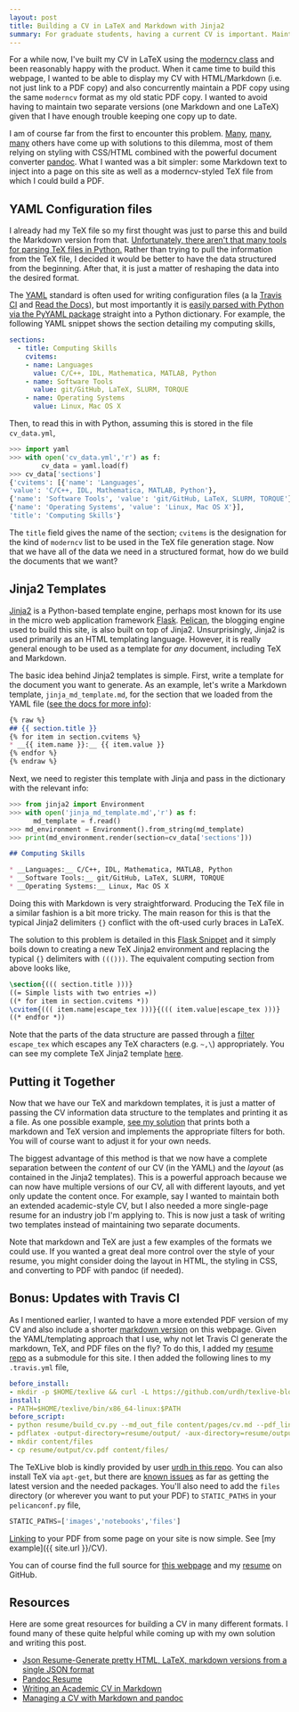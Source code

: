 ```yaml
---
layout: post
title: Building a CV in LaTeX and Markdown with Jinja2
summary: For graduate students, having a current CV is important. Maintaining web- and print-friendly versions is a hassle. Jinja2 makes this easier.
---
```


For a while now, I've built my CV in LaTeX using the [moderncv class](https://www.ctan.org/tex-archive/macros/latex/contrib/moderncv/?lang=en) and been reasonably happy with the product. When it came time to build this webpage, I wanted to be able to display my CV with HTML/Markdown (i.e. not just link to a PDF copy) and also concurrently maintain a PDF copy using the same `moderncv` format as my old static PDF copy.  I wanted to avoid having to maintain two separate versions (one Markdown and one LaTeX) given that I have enough trouble keeping one copy up to date.

I am of course far from the first to encounter this problem. [Many](https://mszep.github.io/pandoc_resume/), [many](http://blm.io/blog/markdown-academic-cv/), [many](https://www.chainsawonatireswing.com/2013/05/28/how-i-create-manage-my-cv-using-markdown-pandoc//?from=@) others have come up with solutions to this dilemma, most of them relying on styling with CSS/HTML combined with the powerful document converter [pandoc](http://pandoc.org/). What I wanted was a bit simpler: some Markdown text to inject into a page on this site as well as a moderncv-styled TeX file from which I could build a PDF.

## YAML Configuration files
I already had my TeX file so my first thought was just to parse this and build the Markdown version from that. [Unfortunately, there aren't that many tools for parsing TeX files in Python.](http://plastex.sourceforge.net/plastex/sect0025.html) Rather than trying to pull the information from the TeX file, I decided it would be better to have the data structured from the beginning. After that, it is just a matter of reshaping the data into the desired format.

The [YAML](http://yaml.org/) standard is often used for writing configuration files (a la [Travis CI](https://travis-ci.org/) and [Read the Docs](https://readthedocs.org/)), but most importantly it is [easily parsed with Python via the PyYAML package](http://pyyaml.org/wiki/PyYAMLDocumentation) straight into a Python dictionary. For example, the following YAML snippet shows the section detailing my computing skills,

``` yaml
sections:
  - title: Computing Skills
    cvitems:
    - name: Languages
      value: C/C++, IDL, Mathematica, MATLAB, Python
    - name: Software Tools
      value: git/GitHub, LaTeX, SLURM, TORQUE
    - name: Operating Systems
      value: Linux, Mac OS X
```

Then, to read this in with Python, assuming this is stored in the file `cv_data.yml`,

``` python
>>> import yaml
>>> with open('cv_data.yml','r') as f:
        cv_data = yaml.load(f)
>>> cv_data['sections']
{'cvitems': [{'name': 'Languages',
'value': 'C/C++, IDL, Mathematica, MATLAB, Python'},
{'name': 'Software Tools', 'value': 'git/GitHub, LaTeX, SLURM, TORQUE'},
{'name': 'Operating Systems', 'value': 'Linux, Mac OS X'}],
'title': 'Computing Skills'}
```

The `title` field gives the name of the section; `cvitems` is the designation for the kind of `moderncv` list to be used in the TeX file generation stage. Now that we have all of the data we need in a structured format, how do we build the documents that we want?

## Jinja2 Templates
[Jinja2](http://jinja.pocoo.org/docs/dev/) is a Python-based template engine, perhaps most known for its use in the micro web application framework [Flask](http://flask.pocoo.org/docs/0.10/). [Pelican](http://blog.getpelican.com/), the blogging engine used to build this site, is also built on top of Jinja2. Unsurprisingly, Jinja2 is used primarily as an HTML templating language. However, it is really general enough to be used as a template for _any_ document, including TeX and Markdown.

The basic idea behind Jinja2 templates is simple. First, write a template for the document you want to generate. As an example, let's write a Markdown template, `jinja_md_template.md`, for the section that we loaded from the YAML file ([see the docs for more info](http://jinja.pocoo.org/docs/dev/)):

``` Markdown
{% raw %}
## {{ section.title }}
{% for item in section.cvitems %}
* __{{ item.name }}:__ {{ item.value }}
{% endfor %}
{% endraw %}
```

Next, we need to register this template with Jinja and pass in the dictionary with the relevant info:

``` python
>>> from jinja2 import Environment
>>> with open('jinja_md_template.md','r') as f:
      md_template = f.read()
>>> md_environment = Environment().from_string(md_template)
>>> print(md_environment.render(section=cv_data['sections']))
```

```Markdown
## Computing Skills

* __Languages:__ C/C++, IDL, Mathematica, MATLAB, Python
* __Software Tools:__ git/GitHub, LaTeX, SLURM, TORQUE
* __Operating Systems:__ Linux, Mac OS X
```

Doing this with Markdown is very straightforward. Producing the TeX file in a similar fashion is a bit more tricky. The main reason for this is that the typical Jinja2 delimiters `{}` conflict with the oft-used curly braces in LaTeX.

The solution to this problem is detailed in this [Flask Snippet](http://flask.pocoo.org/snippets/55/) and it simply boils down to creating a new TeX Jinja2 environment and replacing the typical `{}` delimiters with `((()))`. The equivalent computing section from above looks like,

``` latex
\section{((( section.title )))}
((= Simple lists with two entries =))
((* for item in section.cvitems *))
\cvitem{((( item.name|escape_tex )))}{((( item.value|escape_tex )))}
((* endfor *))
```

Note that the parts of the data structure are passed through a [filter](http://jinja.pocoo.org/docs/dev/templates/#filters) `escape_tex` which escapes any TeX characters (e.g. `~,\`) appropriately. You can see my complete TeX Jinja2 template [here](https://github.com/wtbarnes/resume/blob/master/templates/cv_template.tex).

## Putting it Together
Now that we have our TeX and markdown templates, it is just a matter of passing the CV information data structure to the templates and printing it as a file. As one possible example, [see my solution](https://github.com/wtbarnes/resume/blob/master/build_cv.py) that prints both a markdown and TeX version and implements the appropriate filters for both. You will of course want to adjust it for your own needs.

The biggest advantage of this method is that we now have a complete separation between the _content_ of our CV (in the YAML) and the _layout_ (as contained in the Jinja2 templates). This is a powerful approach because we can now have multiple versions of our CV, all with different layouts, and yet only update the content once. For example, say I wanted to maintain both an extended academic-style CV, but I also needed a more single-page resume for an industry job I'm applying to. This is now just a task of writing two templates instead of maintaining two separate documents.

Note that markdown and TeX are just a few examples of the formats we could use. If you wanted a great deal more control over the style of your resume, you might consider doing the layout in HTML, the styling in CSS, and converting to PDF with pandoc (if needed).

## Bonus: Updates with Travis CI
As I mentioned earlier, I wanted to have a more extended PDF version of my CV and also include a shorter [markdown version]({filename}/pages/cv.md) on this webpage. Given the YAML/templating approach that I use, why not let Travis CI generate the markdown, TeX, and PDF files on the fly? To do this, I added my [resume repo](https://github.com/wtbarnes/resume) as a submodule for this site. I then added the following lines to my `.travis.yml` file,

``` yaml
before_install:
- mkdir -p $HOME/texlive && curl -L https://github.com/urdh/texlive-blob/releases/download/20150712/texlive.tar.xz | tar -JxC $HOME/texlive
install:
- PATH=$HOME/texlive/bin/x86_64-linux:$PATH
before_script:
- python resume/build_cv.py --md_out_file content/pages/cv.md --pdf_link {filename}/files/cv.pdf
- pdflatex -output-directory=resume/output/ -aux-directory=resume/output/ resume/output/cv.tex
- mkdir content/files
- cp resume/output/cv.pdf content/files/
```

The TeXLive blob is kindly provided by user [urdh in this repo](https://github.com/urdh/texlive-blob). You can also install TeX via `apt-get`, but there are [known issues](http://tex.stackexchange.com/questions/134365/installation-of-texlive-full-on-ubuntu-12-04) as far as getting the latest version and the needed packages. You'll also need to add the `files` directory (or wherever you want to put your PDF) to `STATIC_PATHS` in your `pelicanconf.py` file,

``` python
STATIC_PATHS=['images','notebooks','files']
```

[Linking](http://docs.getpelican.com/en/3.6.3/content.html#linking-to-internal-content) to your PDF from some page on your site is now simple. See [my example]({{ site.url }}/CV). 

You can of course find the full source for [this webpage](https://github.com/wtbarnes/wtbarnes.github.io/tree/sources) and my [resume](https://github.com/wtbarnes/resume) on GitHub.

## Resources
Here are some great resources for building a CV in many different formats. I found many of these quite helpful while coming up with my own solution and writing this post.

* [Json Resume-Generate pretty HTML, LaTeX, markdown versions from a single JSON format](http://www.prat0318.com/json_resume/)
* [Pandoc Resume](https://mszep.github.io/pandoc_resume/)
* [Writing an Academic CV in Markdown](http://blm.io/blog/markdown-academic-cv/)
* [Managing a CV with Markdown and pandoc](https://www.chainsawonatireswing.com/2013/05/28/how-i-create-manage-my-cv-using-markdown-pandoc//?from=@)
